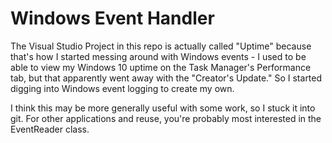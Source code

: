# Windows Event Handler

The Visual Studio Project in this repo is actually called "Uptime" because that's how I started messing around with Windows events - I used to be able to view my Windows 10 uptime on the Task Manager's Performance tab, but that apparently went away with the "Creator's Update." So I started digging into Windows event logging to create my own.

I think this may be more generally useful with some work, so I stuck it into git. For other applications and reuse, you're probably most interested in the EventReader class.
